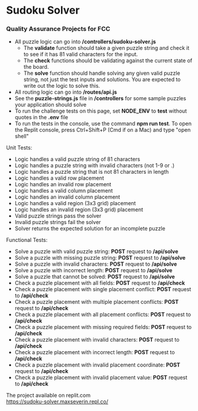 # Sudoku Solver

### Quality Assurance Projects for FCC


* All puzzle logic can go into **/controllers/sudoku-solver.js**
  * The **validate** function should take a given puzzle string and check it to see if it has 81 valid characters for the input.
  * The **check** functions should be validating against the current state of the board.
  * The **solve** function should handle solving any given valid puzzle string, not just the test inputs and solutions. You are expected to write out the logic to solve this.
* All routing logic can go into **/routes/api.js**
* See the **puzzle-strings.js** file in **/controllers** for some sample puzzles your application should solve
* To run the challenge tests on this page, set **NODE_ENV** to **test** without quotes in the **.env** file
* To run the tests in the console, use the command **npm run test**. To open the Replit console, press Ctrl+Shift+P (Cmd if on a Mac) and type "open shell"


Unit Tests:

* Logic handles a valid puzzle string of 81 characters
* Logic handles a puzzle string with invalid characters (not 1-9 or .)
* Logic handles a puzzle string that is not 81 characters in length
* Logic handles a valid row placement
* Logic handles an invalid row placement
* Logic handles a valid column placement
* Logic handles an invalid column placement
* Logic handles a valid region (3x3 grid) placement
* Logic handles an invalid region (3x3 grid) placement
* Valid puzzle strings pass the solver
* Invalid puzzle strings fail the solver
* Solver returns the expected solution for an incomplete puzzle


Functional Tests:

* Solve a puzzle with valid puzzle string: **POST** request to **/api/solve**
* Solve a puzzle with missing puzzle string: **POST** request to **/api/solve**
* Solve a puzzle with invalid characters: **POST** request to **/api/solve**
* Solve a puzzle with incorrect length: **POST** request to **/api/solve**
* Solve a puzzle that cannot be solved: **POST** request to **/api/solve**
* Check a puzzle placement with all fields: **POST** request to **/api/check**
* Check a puzzle placement with single placement conflict: **POST** request to **/api/check**
* Check a puzzle placement with multiple placement conflicts: **POST** request to **/api/check**
* Check a puzzle placement with all placement conflicts: **POST** request to **/api/check**
* Check a puzzle placement with missing required fields: **POST** request to **/api/check**
* Check a puzzle placement with invalid characters: **POST** request to **/api/check**
* Check a puzzle placement with incorrect length: **POST** request to **/api/check**
* Check a puzzle placement with invalid placement coordinate: **POST** request to **/api/check**
* Check a puzzle placement with invalid placement value: **POST** request to **/api/check**


The project available on replit.com  
https://sudoku-solver.maxseverin.repl.co/
